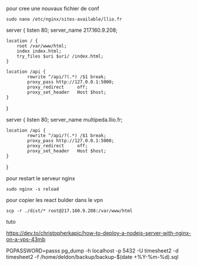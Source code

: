 pour cree une nouvaux fichier de conf
```
sudo nano /etc/nginx/sites-available/llio.fr

```

server {
    listen 80;
    server_name 217.160.9.208;

    location / {
        root /var/www/html;
        index index.html;
        try_files $uri $uri/ /index.html;
    }

    location /api {
            rewrite ^/api/?(.*) /$1 break;
            proxy_pass http://127.0.0.1:5000;
            proxy_redirect     off;
            proxy_set_header   Host $host;
    }
}


server {
    listen 80;
    server_name multipeda.llio.fr;



    location /api {
            rewrite ^/api/?(.*) /$1 break;
            proxy_pass http://127.0.0.1:5000;
            proxy_redirect     off;
            proxy_set_header   Host $host;
    }
}

pour restart le serveur nginx

```
sudo nginx -s reload

```

pour copier les react bulder dans le vpn

```
scp -r ./dist/* root@217.160.9.208:/var/www/html
```


tuto 

https://dev.to/christopherkapic/how-to-deploy-a-nodejs-server-with-nginx-on-a-vps-43mb


PGPASSWORD=passs pg_dump -h localhost -p 5432 -U timesheet2 -d timesheet2 -f /home/deldon/backup/backup-$(date +%Y-%m-%d).sql